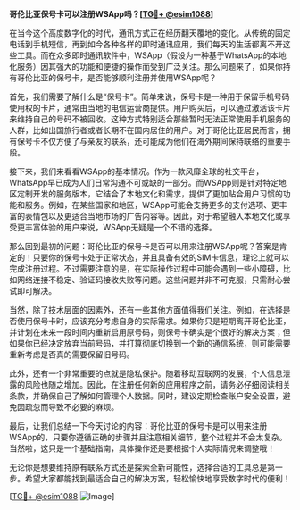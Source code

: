 **哥伦比亚保号卡可以注册WSApp吗？[[TG💪+ @esim1088](https://t.me/s/esim1088)]**

在当今这个高度数字化的时代，通讯方式正在经历翻天覆地的变化。从传统的固定电话到手机短信，再到如今各种各样的即时通讯应用，我们每天的生活都离不开这些工具。而在众多即时通讯软件中，WSApp（假设为一种基于WhatsApp的本地化服务）因其强大的功能和便捷的操作而受到广泛关注。那么问题来了，如果你持有哥伦比亚的保号卡，是否能够顺利注册并使用WSApp呢？

首先，我们需要了解什么是“保号卡”。简单来说，保号卡是一种用于保留手机号码使用权的卡片，通常由当地的电信运营商提供。用户购买后，可以通过激活该卡片来维持自己的号码不被回收。这种方式特别适合那些暂时无法正常使用手机服务的人群，比如出国旅行者或者长期不在国内居住的用户。对于哥伦比亚居民而言，拥有保号卡不仅方便了与亲友的联系，还可能成为他们在海外期间保持联络的重要手段。

接下来，我们来看看WSApp的基本情况。作为一款风靡全球的社交平台，WhatsApp早已成为人们日常沟通不可或缺的一部分。而WSApp则是针对特定地区定制开发的服务版本，它结合了本地文化和需求，提供了更加贴合用户习惯的功能和服务。例如，在某些国家和地区，WSApp可能会支持更多的支付选项、更丰富的表情包以及更适合当地市场的广告内容等。因此，对于希望融入本地文化或享受更丰富体验的用户来说，WSApp无疑是一个不错的选择。

那么回到最初的问题：哥伦比亚的保号卡是否可以用来注册WSApp呢？答案是肯定的！只要你的保号卡处于正常状态，并且具备有效的SIM卡信息，理论上就可以完成注册过程。不过需要注意的是，在实际操作过程中可能会遇到一些小障碍，比如网络连接不稳定、验证码接收失败等问题。这些问题并非不可克服，只需耐心尝试即可解决。

当然，除了技术层面的因素外，还有一些其他方面值得我们关注。例如，在选择是否使用保号卡时，应该充分考虑自身的实际需求。如果你只是短期离开哥伦比亚，并计划在未来一段时间内重新启用原号码，则保号卡确实是个很好的解决方案；但如果你已经决定放弃当前号码，并打算彻底切换到一个新的通信系统，则可能需要重新考虑是否真的需要保留旧号码。

此外，还有一个非常重要的点就是隐私保护。随着移动互联网的发展，个人信息泄露的风险也随之增加。因此，在注册任何新的应用程序之前，请务必仔细阅读相关条款，并确保自己了解如何管理个人数据。同时，建议定期检查账户安全设置，避免因疏忽而导致不必要的麻烦。

最后，让我们总结一下今天讨论的内容：哥伦比亚的保号卡是可以用来注册WSApp的，只要你遵循正确的步骤并且注意相关细节，整个过程并不会太复杂。当然啦，这只是一个基础指南，具体操作还是要根据个人实际情况来调整哦！

无论你是想要维持原有联系方式还是探索全新可能性，选择合适的工具总是第一步。希望大家都能找到最适合自己的解决方案，轻松愉快地享受数字时代的便利！

[[TG💪+ @esim1088](https://t.me/s/esim1088) ![Image](https://i.postimg.cc/4NQfJmqS/Snipaste-2025-05-13-00-14-12.png)]